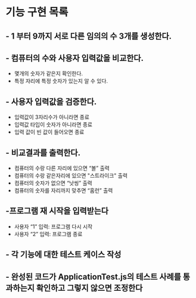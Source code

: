 # 기능 구현 목록

## - 1 부터 9까지 서로 다른 임의의 수 3개를 생성한다.

## - 컴퓨터의 수와 사용자 입력값을 비교한다.

- 몇개의 숫자가 같은지 확인한다.
- 특정 자리에 특정 숫자가 있는지 알 수 있다.

## - 사용자 입력값을 검증한다.

- 입력값이 3자리수가 아니라면 종료
- 입력값 타입이 숫자가 아니라면 종료
- 입력 값이 빈 값이 들어오면 종료

## - 비교결과를 출력한다.

- 컴퓨터의 수랑 다른 자리에 있으면 “볼” 출력
- 컴퓨터의 수랑 같은자리에 있으면 "스트라이크" 출력
- 컴퓨터의 숫자가 없으면 “낫씽” 출력
- 컴퓨터의 숫자를 자리까지 맞추면 “홈런” 출력

## -프로그램 재 시작을 입력받는다

- 사용자 “1” 입력: 프로그램 다시 시작
- 사용자 “2” 입력: 프로그램 종료

## - 각 기능에 대한 테스트 케이스 작성

## - 완성된 코드가 ApplicationTest.js의 테스트 사례를 통과하는지 확인하고 그렇지 않으면 조정한다
